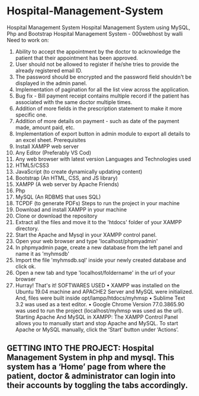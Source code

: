 # Hospital-Management-System
Hospital Management System
Hospital Management System using MySQL, Php and Bootstrap Hospital Management System - 000webhost by walli
Need to work on:
1.	Ability to accept the appointment by the doctor to acknowledge the patient that their appointment has been approved.
2.	User should not be allowed to register if he/she tries to provide the already registered email ID.
3.	The password should be encrypted and the password field shouldn't be displayed in the admin panel.
4.	Implementation of pagination for all the list view across the application.
5.	Bug fix - Bill payment receipt contains multiple record if the patient has associated with the same doctor multiple times.
6.	Addition of more fields in the prescription statement to make it more specific one.
7.	Addition of more details on payment - such as date of the payment made, amount paid, etc.
8.	Implementation of export button in admin module to export all details to an excel sheet.
Prerequisites
1.	Install XAMPP web server
2.	Any Editor (Preferably VS Cod)
3.	Any web browser with latest version
Languages and Technologies used
1.	HTML5/CSS3
2.	JavaScript (to create dynamically updating content)
3.	Bootstrap (An HTML, CSS, and JS library)
4.	XAMPP (A web server by Apache Friends)
5.	Php
6.	MySQL (An RDBMS that uses SQL)
7.	TCPDF (to generate PDFs)
Steps to run the project in your machine
1.	Download and install XAMPP in your machine
2.	Clone or download the repository
3.	Extract all the files and move it to the 'htdocs' folder of your XAMPP directory.
4.	Start the Apache and Mysql in your XAMPP control panel.
5.	Open your web browser and type 'localhost/phpmyadmin'
6.	In phpmyadmin page, create a new database from the left panel and name it as 'myhmsdb'
7.	Import the file 'myhmsdb.sql' inside your newly created database and click ok.
8.	Open a new tab and type 'localhost/foldername' in the url of your browser
9.	Hurray! That's it!
SOFTWARES USED
•	XAMPP was installed on the Ubuntu 19.04 machine and APACHE2 Server and MySQL were initialized. And, files were built inside opt/lampp/htdocs/myhmsp
•	Sublime Text 3.2 was used as a text editor.
•	Google Chrome Version 77.0.3865.90 was used to run the project (localhost/myhmsp was used as the url).
Starting Apache And MySQL in XAMPP:
The XAMPP Control Panel allows you to manually start and stop Apache and MySQL. To start Apache or MySQL manually, click the ‘Start’ button under ‘Actions’.
 
## GETTING INTO THE PROJECT: Hospital Management System in php and mysql. This system has a ‘Home’ page from where the patient, doctor & administrator can login into their accounts by toggling the tabs accordingly.
